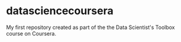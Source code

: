 # datasciencecoursera
My first repository created as part of the the Data Scientist's Toolbox course on Coursera.
